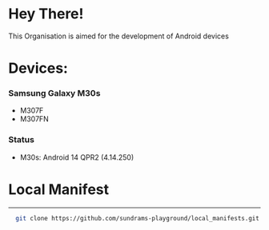 Hey There!
===========
This Organisation is aimed for the development of Android devices 

Devices:
===========

### Samsung Galaxy M30s
- M307F
- M307FN

### Status
- M30s: Android 14 QPR2 (4.14.250)

Local Manifest
===========
----------------
```bash
  git clone https://github.com/sundrams-playground/local_manifests.git -b udc .repo/local_manifests
```


